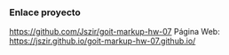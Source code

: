 ### Enlace proyecto
https://github.com/Jszir/goit-markup-hw-07
Página Web: https://jszir.github.io/goit-markup-hw-07.github.io/

